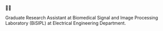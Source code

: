 👋🏻

Graduate Research Assistant at Biomedical Signal and Image Processing Laboratory (BiSIPL) at Electrical Engineering Department.

<!---
a-fsh-r/a-fsh-r is a ✨ special ✨ repository because its `README.md` (this file) appears on your GitHub profile.
You can click the Preview link to take a look at your changes.
--->
